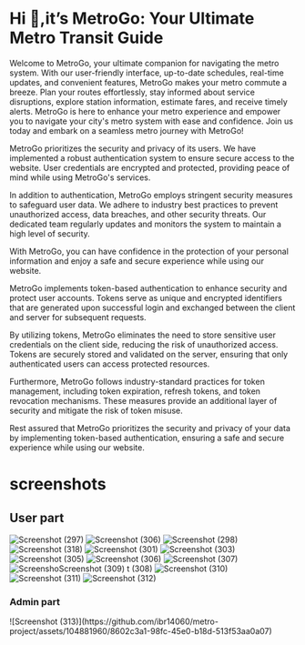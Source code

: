 <h1 align="left">Hi 👋,it’s MetroGo: Your Ultimate Metro Transit Guide</h1>
<p>Welcome to MetroGo, your ultimate companion for navigating the metro system. With our user-friendly interface, up-to-date schedules, real-time updates, and convenient features, MetroGo makes your metro commute a breeze. Plan your routes effortlessly, stay informed about service disruptions, explore station information, estimate fares, and receive timely alerts. MetroGo is here to enhance your metro experience and empower you to navigate your city's metro system with ease and confidence. Join us today and embark on a seamless metro journey with MetroGo!</p>
<p>MetroGo prioritizes the security and privacy of its users. We have implemented a robust authentication system to ensure secure access to the website. User credentials are encrypted and protected, providing peace of mind while using MetroGo's services.

In addition to authentication, MetroGo employs stringent security measures to safeguard user data. We adhere to industry best practices to prevent unauthorized access, data breaches, and other security threats. Our dedicated team regularly updates and monitors the system to maintain a high level of security.

With MetroGo, you can have confidence in the protection of your personal information and enjoy a safe and secure experience while using our website.</p>
<p>MetroGo implements token-based authentication to enhance security and protect user accounts. Tokens serve as unique and encrypted identifiers that are generated upon successful login and exchanged between the client and server for subsequent requests.

By utilizing tokens, MetroGo eliminates the need to store sensitive user credentials on the client side, reducing the risk of unauthorized access. Tokens are securely stored and validated on the server, ensuring that only authenticated users can access protected resources.

Furthermore, MetroGo follows industry-standard practices for token management, including token expiration, refresh tokens, and token revocation mechanisms. These measures provide an additional layer of security and mitigate the risk of token misuse.

Rest assured that MetroGo prioritizes the security and privacy of your data by implementing token-based authentication, ensuring a safe and secure experience while using our website.</p>
<h1>screenshots</h1>
<h2>User part </h2>

![Screenshot (297)](https://github.com/ibr14060/metro-project/assets/104881960/ca1ec989-04b3-4fcf-9151-566bf6ed9d73)
![Screenshot (306)](https://github.com/ibr14060/metro-project/assets/104881960/14e6b6e8-771f-4506-a240-ea8a8518085b)
![Screenshot (298)](https://github.com/ibr14060/metro-project/assets/104881960/3ae5820d-d547-4e81-a540-617993640488)
![Screenshot (318)](https://github.com/ibr14060/metro-project/assets/104881960/9c95d3d3-1fdf-409c-9af3-6cbc151d381c)
![Screenshot (301)](https://github.com/ibr14060/metro-project/assets/104881960/008cf202-78a3-4d90-a18c-e77dd15629ee)
![Screenshot (303)](https://github.com/ibr14060/metro-project/assets/104881960/f88c54fe-dc1e-4f17-a516-4c742aa232d1)
![Screenshot (305)](https://github.com/ibr14060/metro-project/assets/104881960/ffb8fde6-ed11-42f4-b27f-8a09e23fd213)
![Screenshot (306)](https://github.com/ibr14060/metro-project/assets/104881960/c3fcb938-247d-47db-ae8a-75b421d89078)
![Screenshot (307)](https://github.com/ibr14060/metro-project/assets/104881960/652bfcb1-143a-4dc2-8fbf-b9be49af162f)
![Screensho![Screenshot (309)](https://github.com/ibr14060/metro-project/assets/104881960/47f51710-b0d1-457c-a395-28c53d978ea1)
t (308)](https://github.com/ibr14060/metro-project/assets/104881960/a0a68672-7d56-4da9-b8ca-6d3e45aa1937)
![Screenshot (310)](https://github.com/ibr14060/metro-project/assets/104881960/91fe1ef7-bc89-4013-843a-f291dc2d2ce6)
![Screenshot (311)](https://github.com/ibr14060/metro-project/assets/104881960/f9325935-410b-43b1-8038-f43873918dfe)
![Screenshot (312)](https://github.com/ibr14060/metro-project/assets/104881960/f2351e3c-2b8f-4488-a396-3a496e5835c0)
<h3>Admin part </h3>
![Screenshot (313)](https://github.com/ibr14060/metro-project/assets/104881960/8602c3a1-98fc-45e0-b18d-513f53aa0a07)

